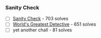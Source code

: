 ### Sanity Check

  - [ ] [Sanity Check](Sanity-Check) - 703 solves
  - [ ] [World's Greatest Detective](World's-Greatest-Detective) - 651 solves
  - [ ] yet another chall - 81 solves
